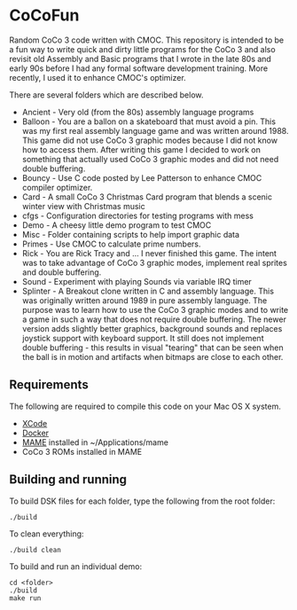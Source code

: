 # CoCoFun

Random CoCo 3 code written with CMOC. This repository is intended to
be a fun way to write quick and dirty little programs for the CoCo 3 and also
revisit old Assembly and Basic programs that I wrote in the late 80s and early
90s before I had any formal software development training. More recently,  I
used it to enhance CMOC's optimizer.


There are several folders which are described below.
* Ancient - Very old (from the 80s) assembly language programs
* Balloon - You are a ballon on a skateboard that must avoid a pin. This was my
  first real assembly language game and was written around 1988. This game did
not use CoCo 3 graphic modes because I did not know how to access them. After
writing this game I decided to work on something that actually used CoCo 3
graphic modes and did not need double buffering.
* Bouncy - Use C code posted by Lee Patterson to enhance CMOC compiler optimizer.
* Card - A small CoCo 3 Christmas Card program that blends a scenic winter view with Christmas music
* cfgs - Configuration directories for testing programs with mess
* Demo - A cheesy little demo program to test CMOC
* Misc - Folder containing scripts to help import graphic data
* Primes - Use CMOC to calculate prime numbers.
* Rick - You are Rick Tracy and ... I never finished this game. The intent was
  to take advantage of CoCo 3 graphic modes, implement real sprites and double
buffering.
* Sound - Experiment with playing Sounds via variable IRQ timer
* Splinter - A Breakout clone written in C and assembly language. This was
  originally written around 1989 in pure assembly language. The purpose was to
learn how to use the CoCo 3 graphic modes and to write a game in such a way that
does not require double buffering. The newer version adds slightly better
graphics, background sounds and replaces joystick support with keyboard support.
It still does not implement double buffering - this results in visual "tearing"
that can be seen when the ball is in motion and artifacts when bitmaps are close
to each other.


## Requirements   
The following are required to compile this code on your Mac OS X system.
* [XCode](https://developer.apple.com/xcode/)
* [Docker](http://www.docker.com)
* [MAME](https://github.com/mamedev/mame/) installed in ~/Applications/mame
* CoCo 3 ROMs installed in MAME
   

## Building and running
To build DSK files for each folder, type the following from the root folder:
```
./build
```

To clean everything:
```
./build clean
```

To build and run an individual demo:
```
cd <folder>
./build
make run
```

